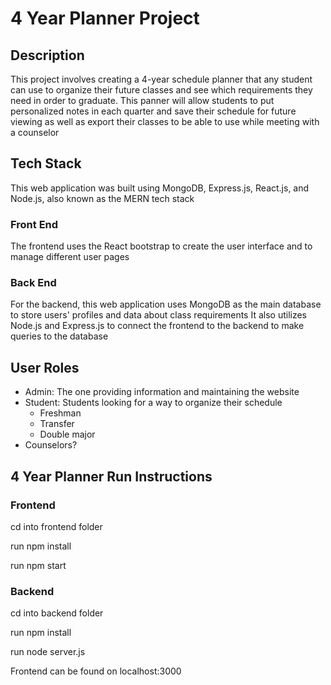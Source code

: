 # 4 Year Planner Project

## Description
This project involves creating a 4-year schedule planner that any student can use to organize their future classes and see which requirements they need in order to graduate. This panner will allow students to put personalized notes in each quarter and save their schedule for future viewing as well as export their classes to be able to use while meeting with a counselor 

## Tech Stack
This web application was built using MongoDB, Express.js, React.js, and Node.js, also known as the MERN tech stack

### Front End
The frontend uses the React bootstrap to create the user interface and to manage different user pages

### Back End
For the backend, this web application uses MongoDB as the main database to store users' profiles and data about class requirements
It also utilizes Node.js and Express.js to connect the frontend to the backend to make queries to the database

## User Roles
- Admin: The one providing information and maintaining the website
- Student: Students looking for a way to organize their schedule
    - Freshman
    - Transfer
    - Double major
- Counselors?

## 4 Year Planner Run Instructions

### Frontend
cd into frontend folder

run npm install

run npm start

### Backend
cd into backend folder

run npm install

run node server.js


Frontend can be found on localhost:3000
